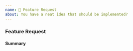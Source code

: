 ```yaml
---
name: 🚀 Feature Request
about: You have a neat idea that should be implemented?
---
```


### Feature Request

<!-- Fill in the relevant information below to help triage your issue. -->

#### Summary

<!-- Provide a summary of the feature you would like to see implemented. -->
